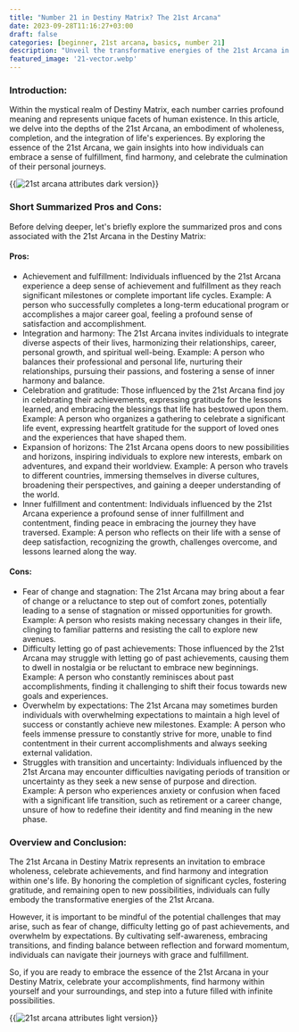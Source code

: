 ```yaml
---
title: "Number 21 in Destiny Matrix? The 21st Arcana"
date: 2023-09-28T11:16:27+03:00
draft: false
categories: [beginner, 21st arcana, basics, number 21]
description: "Unveil the transformative energies of the 21st Arcana in Destiny Matrix, embodying wholeness, completion, and the integration of life's experiences. Discover how to celebrate achievements, find harmony, and embrace new possibilities for a fulfilling journey."
featured_image: '21-vector.webp'
---
```


### Introduction:
Within the mystical realm of Destiny Matrix, each number carries profound meaning and represents unique facets of human existence. In this article, we delve into the depths of the 21st Arcana, an embodiment of wholeness, completion, and the integration of life's experiences. By exploring the essence of the 21st Arcana, we gain insights into how individuals can embrace a sense of fulfillment, find harmony, and celebrate the culmination of their personal journeys.

{{<image link="21-dark.webp" alt="21st arcana attributes dark version">}}

### Short Summarized Pros and Cons:
Before delving deeper, let's briefly explore the summarized pros and cons associated with the 21st Arcana in the Destiny Matrix:

#### Pros:

- Achievement and fulfillment: Individuals influenced by the 21st Arcana experience a deep sense of achievement and fulfillment as they reach significant milestones or complete important life cycles.
Example: A person who successfully completes a long-term educational program or accomplishes a major career goal, feeling a profound sense of satisfaction and accomplishment.
- Integration and harmony: The 21st Arcana invites individuals to integrate diverse aspects of their lives, harmonizing their relationships, career, personal growth, and spiritual well-being.
Example: A person who balances their professional and personal life, nurturing their relationships, pursuing their passions, and fostering a sense of inner harmony and balance.
- Celebration and gratitude: Those influenced by the 21st Arcana find joy in celebrating their achievements, expressing gratitude for the lessons learned, and embracing the blessings that life has bestowed upon them.
Example: A person who organizes a gathering to celebrate a significant life event, expressing heartfelt gratitude for the support of loved ones and the experiences that have shaped them.
- Expansion of horizons: The 21st Arcana opens doors to new possibilities and horizons, inspiring individuals to explore new interests, embark on adventures, and expand their worldview.
Example: A person who travels to different countries, immersing themselves in diverse cultures, broadening their perspectives, and gaining a deeper understanding of the world.
- Inner fulfillment and contentment: Individuals influenced by the 21st Arcana experience a profound sense of inner fulfillment and contentment, finding peace in embracing the journey they have traversed.
Example: A person who reflects on their life with a sense of deep satisfaction, recognizing the growth, challenges overcome, and lessons learned along the way.

#### Cons:

- Fear of change and stagnation: The 21st Arcana may bring about a fear of change or a reluctance to step out of comfort zones, potentially leading to a sense of stagnation or missed opportunities for growth.
Example: A person who resists making necessary changes in their life, clinging to familiar patterns and resisting the call to explore new avenues.
- Difficulty letting go of past achievements: Those influenced by the 21st Arcana may struggle with letting go of past achievements, causing them to dwell in nostalgia or be reluctant to embrace new beginnings.
Example: A person who constantly reminisces about past accomplishments, finding it challenging to shift their focus towards new goals and experiences.
- Overwhelm by expectations: The 21st Arcana may sometimes burden individuals with overwhelming expectations to maintain a high level of success or constantly achieve new milestones.
Example: A person who feels immense pressure to constantly strive for more, unable to find contentment in their current accomplishments and always seeking external validation.
- Struggles with transition and uncertainty: Individuals influenced by the 21st Arcana may encounter difficulties navigating periods of transition or uncertainty as they seek a new sense of purpose and direction.
Example: A person who experiences anxiety or confusion when faced with a significant life transition, such as retirement or a career change, unsure of how to redefine their identity and find meaning in the new phase.

### Overview and Conclusion:
The 21st Arcana in Destiny Matrix represents an invitation to embrace wholeness, celebrate achievements, and find harmony and integration within one's life. By honoring the completion of significant cycles, fostering gratitude, and remaining open to new possibilities, individuals can fully embody the transformative energies of the 21st Arcana.

However, it is important to be mindful of the potential challenges that may arise, such as fear of change, difficulty letting go of past achievements, and overwhelm by expectations. By cultivating self-awareness, embracing transitions, and finding balance between reflection and forward momentum, individuals can navigate their journeys with grace and fulfillment.

So, if you are ready to embrace the essence of the 21st Arcana in your Destiny Matrix, celebrate your accomplishments, find harmony within yourself and your surroundings, and step into a future filled with infinite possibilities.

{{<image link="21-light.webp" alt="21st arcana attributes light version">}}



